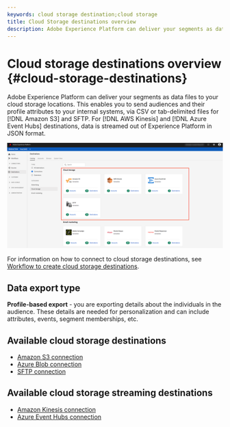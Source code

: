 ```yaml
---
keywords: cloud storage destination;cloud storage
title: Cloud Storage destinations overview
description: Adobe Experience Platform can deliver your segments as data files to your Amazon S3, AWS Kinesis, Azure Event Hubs, or SFTP cloud storage locations.
---
```


# Cloud storage destinations overview {#cloud-storage-destinations}

Adobe Experience Platform can deliver your segments as data files to your cloud storage locations. This enables you to send audiences and their profile attributes to your internal systems, via CSV or tab-delimited files for [!DNL Amazon S3] and SFTP. For [!DNL AWS Kinesis] and [!DNL Azure Event Hubs] destinations, data is streamed out of Experience Platform in JSON format.

![Adobe cloud storage destinations](../../assets/catalog/cloud-storage/cloud-storage-destinations.png)

For information on how to connect to cloud storage destinations, see [Workflow to create cloud storage destinations](./workflow.md).

## Data export type

**Profile-based export** -  you are exporting details about the individuals in the audience. These details are needed for personalization and can include attributes, events, segment memberships, etc.

## Available cloud storage destinations

- [Amazon S3 connection](./amazon-s3.md)
- [Azure Blob connection](./azure-blob.md)
- [SFTP connection](./sftp.md)

## Available cloud storage streaming destinations

- [Amazon Kinesis connection](./amazon-kinesis.md)
- [Azure Event Hubs connection](./azure-event-hubs.md)